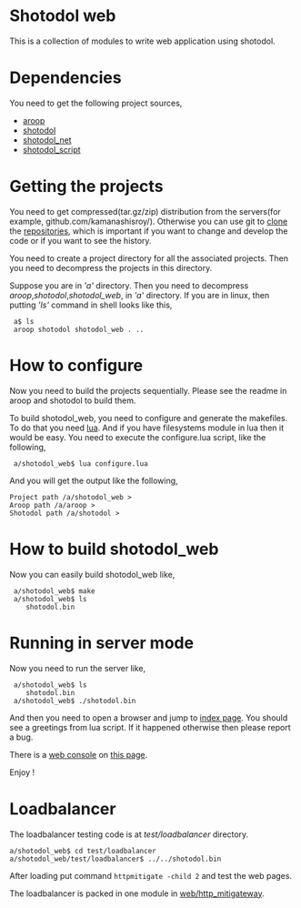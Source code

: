 Shotodol web
=============

This is a collection of modules to write web application using shotodol.

Dependencies
============

You need to get the following project sources,

- [aroop](https://github.com/kamanashisroy/aroop)
- [shotodol](https://github.com/kamanashisroy/shotodol)
- [shotodol_net](https://github.com/kamanashisroy/shotodol_net)
- [shotodol_script](https://github.com/kamanashisroy/shotodol_script)

Getting the projects
====================

You need to get compressed(tar.gz/zip) distribution from the servers(for example, github.com/kamanashisroy/). Otherwise you can use git to [clone](http://git-scm.com/docs/git-clone) the [repositories](http://en.wikipedia.org/wiki/Repository_%28version_control%29), which is important if you want to change and develop the code or if you want to see the history.

You need to create a project directory for all the associated projects. Then you need to decompress the projects in this directory.

Suppose you are in _'a'_ directory. Then you need to decompress _aroop_,_shotodol_,_shotodol\_web_, in _'a'_ directory. If you are in linux, then putting _'ls'_ command in shell looks like this,

```
 a$ ls 
 aroop shotodol shotodol_web . .. 
```

How to configure
===============

Now you need to build the projects sequentially. Please see the readme in aroop and shotodol to build them.

To build shotodol_web, you need to configure and generate the makefiles. To do that you need [lua](http://www.lua.org/). And if you have filesystems module in lua then it would be easy. You need to execute the configure.lua script, like the following,

```
 a/shotodol_web$ lua configure.lua
```

And you will get the output like the following,

```
Project path /a/shotodol_web > 
Aroop path /a/aroop > 
Shotodol path /a/shotodol > 
```

How to build shotodol\_web
======================

Now you can easily build shotodol\_web like,

```
 a/shotodol_web$ make
 a/shotodol_web$ ls
	shotodol.bin
```

Running in server mode
=======================

Now you need to run the server like,
```
 a/shotodol_web$ ls
	shotodol.bin
 a/shotodol_web$ ./shotodol.bin
```

And then you need to open a browser and jump to [index page](http://127.0.0.1:81/). You should see a greetings from lua script. If it happened otherwise then please report a bug.

There is a [web console](web/webconsole/README.md) on [this page](http://127.0.0.1:81/console).

Enjoy !

Loadbalancer
=============
The loadbalancer testing code is at *test/loadbalancer* directory.

```
a/shotodol_web$ cd test/loadbalancer
a/shotodol_web/test/loadbalancer$ ../../shotodol.bin
```

After loading put command `httpmitigate -child 2` and test the web pages.

The loadbalancer is packed in one module in [web/http_mitigateway](web/http_mitigateway).

